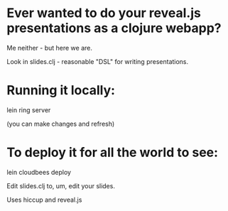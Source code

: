 #  Ever wanted to do your reveal.js presentations as a clojure webapp? 

Me neither - but here we are. 

Look in slides.clj - reasonable "DSL" for writing presentations.


# Running it locally:
lein ring server

(you can make changes and refresh)

# To deploy it for all the world to see:
lein cloudbees deploy

Edit slides.clj to, um, edit your slides. 

Uses hiccup and reveal.js